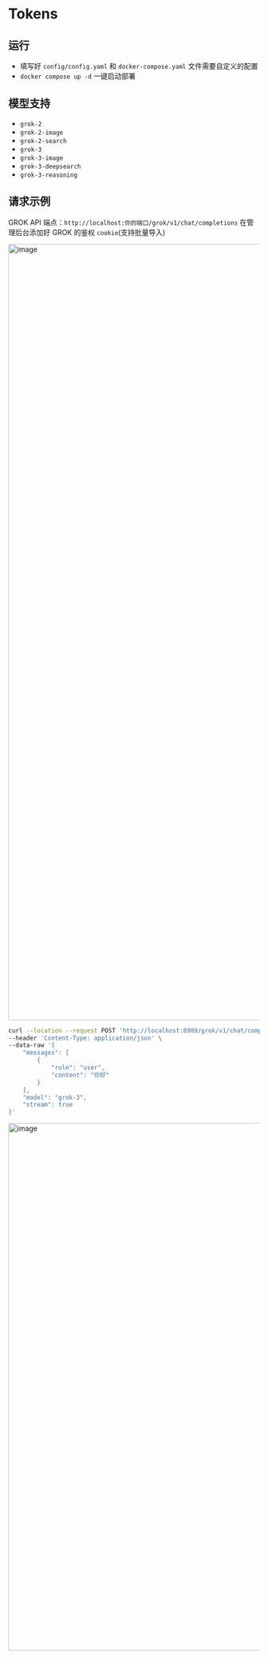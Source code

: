 # Tokens

## 运行

- 填写好 `config/config.yaml` 和 `docker-compose.yaml` 文件需要自定义的配置
- `docker compose up -d` 一键启动部署

## 模型支持

- `grok-2`
- `grok-2-image`
- `grok-2-search`
- `grok-3`
- `grok-3-image`
- `grok-3-deepsearch`
- `grok-3-reasoning`

## 请求示例

GROK API 端点：`http://localhost:你的端口/grok/v1/chat/completions`
在管理后台添加好 GROK 的鉴权 `cookie`(支持批量导入)

<img width="1554" alt="image" src="https://github.com/user-attachments/assets/519901c9-0d71-45be-8dc9-cef65941290b" />


```bash
curl --location --request POST 'http://localhost:8989/grok/v1/chat/completions' \
--header 'Content-Type: application/json' \
--data-raw '{
    "messages": [
        {
            "role": "user",
            "content": "你好"
        }
    ],
    "model": "grok-3",
    "stream": true
}'
```

<img width="1056" alt="image" src="https://github.com/user-attachments/assets/e5659df6-50d2-4e2e-99c3-936eb3a01e4a" />

